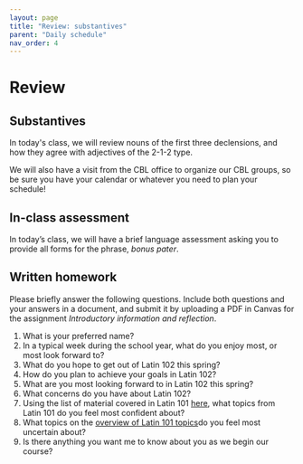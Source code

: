```yaml
---
layout: page
title: "Review: substantives"
parent: "Daily schedule"
nav_order: 4
---
```


# Review


## Substantives

In today's class, we will review nouns of the first three declensions, and how they agree with adjectives of the 2-1-2 type.

We will also have a visit from the CBL office to organize our CBL groups, so be sure you have your calendar or whatever you need to plan your schedule!

## In-class assessment

In today’s class, we will have a brief language assessment asking you to provide all forms for the phrase, *bonus pater*.

## Written homework

Please briefly answer the following questions.  Include both questions and your answers in a document, and submit it by uploading a PDF in Canvas for the assignment *Introductory information and reflection*.




1. What is your preferred name?
1. In a typical week during the school year, what do you enjoy most, or most look forward to?
2. What do you hope to get out of Latin 102 this spring?
3. How do you plan to achieve your goals in Latin 102?
2. What are you most looking forward to in Latin 102 this spring?
3. What concerns do you have about Latin 102?
4. Using the list of material covered in Latin 101 [here](https://neelsmith.github.io/latin102/review/overview/), 
what topics from Latin 101 do you feel most confident about?  
5. What topics on the [overview of Latin 101 topics](https://neelsmith.github.io/latin102/review/overview/)do you feel most uncertain about?
6. Is there anything you want me to know about you as we begin our course?
